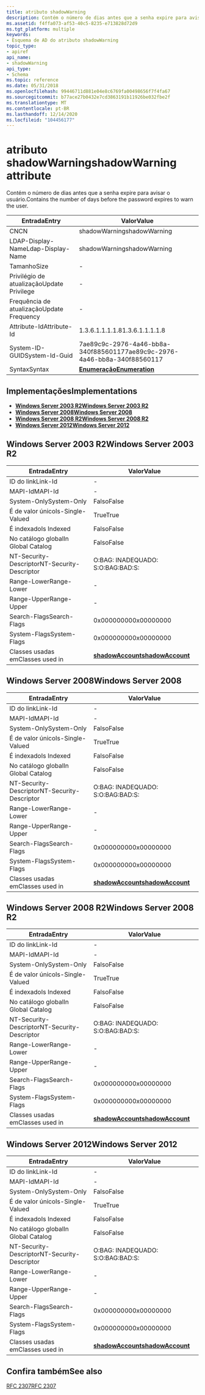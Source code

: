 ```yaml
---
title: atributo shadowWarning
description: Contém o número de dias antes que a senha expire para avisar o usuário.
ms.assetid: f4ffa073-af53-40c5-8235-e713828d72d9
ms.tgt_platform: multiple
keywords:
- Esquema de AD do atributo shadowWarning
topic_type:
- apiref
api_name:
- shadowWarning
api_type:
- Schema
ms.topic: reference
ms.date: 05/31/2018
ms.openlocfilehash: 99446711d881e04e8c6769fa00498656f7f4fa67
ms.sourcegitcommit: b77ace27b0432e7cd3863191b11926be032fbe2f
ms.translationtype: MT
ms.contentlocale: pt-BR
ms.lasthandoff: 12/14/2020
ms.locfileid: "104456177"
---
```

# <a name="shadowwarning-attribute"></a><span data-ttu-id="82527-104">atributo shadowWarning</span><span class="sxs-lookup"><span data-stu-id="82527-104">shadowWarning attribute</span></span>

<span data-ttu-id="82527-105">Contém o número de dias antes que a senha expire para avisar o usuário.</span><span class="sxs-lookup"><span data-stu-id="82527-105">Contains the number of days before the password expires to warn the user.</span></span>



| <span data-ttu-id="82527-106">Entrada</span><span class="sxs-lookup"><span data-stu-id="82527-106">Entry</span></span> | <span data-ttu-id="82527-107">Valor</span><span class="sxs-lookup"><span data-stu-id="82527-107">Value</span></span> |
|-------------------|--------------------------------------|
| <span data-ttu-id="82527-108">CN</span><span class="sxs-lookup"><span data-stu-id="82527-108">CN</span></span>                | <span data-ttu-id="82527-109">shadowWarning</span><span class="sxs-lookup"><span data-stu-id="82527-109">shadowWarning</span></span>                        |
| <span data-ttu-id="82527-110">LDAP-Display-Name</span><span class="sxs-lookup"><span data-stu-id="82527-110">Ldap-Display-Name</span></span> | <span data-ttu-id="82527-111">shadowWarning</span><span class="sxs-lookup"><span data-stu-id="82527-111">shadowWarning</span></span>                        |
| <span data-ttu-id="82527-112">Tamanho</span><span class="sxs-lookup"><span data-stu-id="82527-112">Size</span></span>              | \-                                   |
| <span data-ttu-id="82527-113">Privilégio de atualização</span><span class="sxs-lookup"><span data-stu-id="82527-113">Update Privilege</span></span>  | \-                                   |
| <span data-ttu-id="82527-114">Frequência de atualização</span><span class="sxs-lookup"><span data-stu-id="82527-114">Update Frequency</span></span>  | \-                                   |
| <span data-ttu-id="82527-115">Attribute-Id</span><span class="sxs-lookup"><span data-stu-id="82527-115">Attribute-Id</span></span>      | <span data-ttu-id="82527-116">1.3.6.1.1.1.1.8</span><span class="sxs-lookup"><span data-stu-id="82527-116">1.3.6.1.1.1.1.8</span></span>                      |
| <span data-ttu-id="82527-117">System-ID-GUID</span><span class="sxs-lookup"><span data-stu-id="82527-117">System-Id-Guid</span></span>    | <span data-ttu-id="82527-118">7ae89c9c-2976-4a46-bb8a-340f88560117</span><span class="sxs-lookup"><span data-stu-id="82527-118">7ae89c9c-2976-4a46-bb8a-340f88560117</span></span> |
| <span data-ttu-id="82527-119">Syntax</span><span class="sxs-lookup"><span data-stu-id="82527-119">Syntax</span></span>            | [<span data-ttu-id="82527-120">**Enumeração**</span><span class="sxs-lookup"><span data-stu-id="82527-120">**Enumeration**</span></span>](s-enumeration.md) |



## <a name="implementations"></a><span data-ttu-id="82527-121">Implementações</span><span class="sxs-lookup"><span data-stu-id="82527-121">Implementations</span></span>

-   [<span data-ttu-id="82527-122">**Windows Server 2003 R2**</span><span class="sxs-lookup"><span data-stu-id="82527-122">**Windows Server 2003 R2**</span></span>](#windows-server-2003-r2)
-   [<span data-ttu-id="82527-123">**Windows Server 2008**</span><span class="sxs-lookup"><span data-stu-id="82527-123">**Windows Server 2008**</span></span>](#windows-server-2008)
-   [<span data-ttu-id="82527-124">**Windows Server 2008 R2**</span><span class="sxs-lookup"><span data-stu-id="82527-124">**Windows Server 2008 R2**</span></span>](#windows-server-2008-r2)
-   [<span data-ttu-id="82527-125">**Windows Server 2012**</span><span class="sxs-lookup"><span data-stu-id="82527-125">**Windows Server 2012**</span></span>](#windows-server-2012)

## <a name="windows-server-2003-r2"></a><span data-ttu-id="82527-126">Windows Server 2003 R2</span><span class="sxs-lookup"><span data-stu-id="82527-126">Windows Server 2003 R2</span></span>



| <span data-ttu-id="82527-127">Entrada</span><span class="sxs-lookup"><span data-stu-id="82527-127">Entry</span></span> | <span data-ttu-id="82527-128">Valor</span><span class="sxs-lookup"><span data-stu-id="82527-128">Value</span></span> |
|------------------------|-----------------------------------------------------|
| <span data-ttu-id="82527-129">ID do link</span><span class="sxs-lookup"><span data-stu-id="82527-129">Link-Id</span></span>                | \-                                                  |
| <span data-ttu-id="82527-130">MAPI-Id</span><span class="sxs-lookup"><span data-stu-id="82527-130">MAPI-Id</span></span>                | \-                                                  |
| <span data-ttu-id="82527-131">System-Only</span><span class="sxs-lookup"><span data-stu-id="82527-131">System-Only</span></span>            | <span data-ttu-id="82527-132">Falso</span><span class="sxs-lookup"><span data-stu-id="82527-132">False</span></span>                                               |
| <span data-ttu-id="82527-133">É de valor único</span><span class="sxs-lookup"><span data-stu-id="82527-133">Is-Single-Valued</span></span>       | <span data-ttu-id="82527-134">True</span><span class="sxs-lookup"><span data-stu-id="82527-134">True</span></span>                                                |
| <span data-ttu-id="82527-135">É indexado</span><span class="sxs-lookup"><span data-stu-id="82527-135">Is Indexed</span></span>             | <span data-ttu-id="82527-136">Falso</span><span class="sxs-lookup"><span data-stu-id="82527-136">False</span></span>                                               |
| <span data-ttu-id="82527-137">No catálogo global</span><span class="sxs-lookup"><span data-stu-id="82527-137">In Global Catalog</span></span>      | <span data-ttu-id="82527-138">Falso</span><span class="sxs-lookup"><span data-stu-id="82527-138">False</span></span>                                               |
| <span data-ttu-id="82527-139">NT-Security-Descriptor</span><span class="sxs-lookup"><span data-stu-id="82527-139">NT-Security-Descriptor</span></span> | <span data-ttu-id="82527-140">O:BAG: INADEQUADO: S:</span><span class="sxs-lookup"><span data-stu-id="82527-140">O:BAG:BAD:S:</span></span>                                        |
| <span data-ttu-id="82527-141">Range-Lower</span><span class="sxs-lookup"><span data-stu-id="82527-141">Range-Lower</span></span>            | \-                                                  |
| <span data-ttu-id="82527-142">Range-Upper</span><span class="sxs-lookup"><span data-stu-id="82527-142">Range-Upper</span></span>            | \-                                                  |
| <span data-ttu-id="82527-143">Search-Flags</span><span class="sxs-lookup"><span data-stu-id="82527-143">Search-Flags</span></span>           | <span data-ttu-id="82527-144">0x00000000</span><span class="sxs-lookup"><span data-stu-id="82527-144">0x00000000</span></span>                                          |
| <span data-ttu-id="82527-145">System-Flags</span><span class="sxs-lookup"><span data-stu-id="82527-145">System-Flags</span></span>           | <span data-ttu-id="82527-146">0x00000000</span><span class="sxs-lookup"><span data-stu-id="82527-146">0x00000000</span></span>                                          |
| <span data-ttu-id="82527-147">Classes usadas em</span><span class="sxs-lookup"><span data-stu-id="82527-147">Classes used in</span></span>        | [<span data-ttu-id="82527-148">**shadowAccount**</span><span class="sxs-lookup"><span data-stu-id="82527-148">**shadowAccount**</span></span>](c-shadowaccount.md)<br/> |



## <a name="windows-server-2008"></a><span data-ttu-id="82527-149">Windows Server 2008</span><span class="sxs-lookup"><span data-stu-id="82527-149">Windows Server 2008</span></span>



| <span data-ttu-id="82527-150">Entrada</span><span class="sxs-lookup"><span data-stu-id="82527-150">Entry</span></span> | <span data-ttu-id="82527-151">Valor</span><span class="sxs-lookup"><span data-stu-id="82527-151">Value</span></span> |
|------------------------|-----------------------------------------------------|
| <span data-ttu-id="82527-152">ID do link</span><span class="sxs-lookup"><span data-stu-id="82527-152">Link-Id</span></span>                | \-                                                  |
| <span data-ttu-id="82527-153">MAPI-Id</span><span class="sxs-lookup"><span data-stu-id="82527-153">MAPI-Id</span></span>                | \-                                                  |
| <span data-ttu-id="82527-154">System-Only</span><span class="sxs-lookup"><span data-stu-id="82527-154">System-Only</span></span>            | <span data-ttu-id="82527-155">Falso</span><span class="sxs-lookup"><span data-stu-id="82527-155">False</span></span>                                               |
| <span data-ttu-id="82527-156">É de valor único</span><span class="sxs-lookup"><span data-stu-id="82527-156">Is-Single-Valued</span></span>       | <span data-ttu-id="82527-157">True</span><span class="sxs-lookup"><span data-stu-id="82527-157">True</span></span>                                                |
| <span data-ttu-id="82527-158">É indexado</span><span class="sxs-lookup"><span data-stu-id="82527-158">Is Indexed</span></span>             | <span data-ttu-id="82527-159">Falso</span><span class="sxs-lookup"><span data-stu-id="82527-159">False</span></span>                                               |
| <span data-ttu-id="82527-160">No catálogo global</span><span class="sxs-lookup"><span data-stu-id="82527-160">In Global Catalog</span></span>      | <span data-ttu-id="82527-161">Falso</span><span class="sxs-lookup"><span data-stu-id="82527-161">False</span></span>                                               |
| <span data-ttu-id="82527-162">NT-Security-Descriptor</span><span class="sxs-lookup"><span data-stu-id="82527-162">NT-Security-Descriptor</span></span> | <span data-ttu-id="82527-163">O:BAG: INADEQUADO: S:</span><span class="sxs-lookup"><span data-stu-id="82527-163">O:BAG:BAD:S:</span></span>                                        |
| <span data-ttu-id="82527-164">Range-Lower</span><span class="sxs-lookup"><span data-stu-id="82527-164">Range-Lower</span></span>            | \-                                                  |
| <span data-ttu-id="82527-165">Range-Upper</span><span class="sxs-lookup"><span data-stu-id="82527-165">Range-Upper</span></span>            | \-                                                  |
| <span data-ttu-id="82527-166">Search-Flags</span><span class="sxs-lookup"><span data-stu-id="82527-166">Search-Flags</span></span>           | <span data-ttu-id="82527-167">0x00000000</span><span class="sxs-lookup"><span data-stu-id="82527-167">0x00000000</span></span>                                          |
| <span data-ttu-id="82527-168">System-Flags</span><span class="sxs-lookup"><span data-stu-id="82527-168">System-Flags</span></span>           | <span data-ttu-id="82527-169">0x00000000</span><span class="sxs-lookup"><span data-stu-id="82527-169">0x00000000</span></span>                                          |
| <span data-ttu-id="82527-170">Classes usadas em</span><span class="sxs-lookup"><span data-stu-id="82527-170">Classes used in</span></span>        | [<span data-ttu-id="82527-171">**shadowAccount**</span><span class="sxs-lookup"><span data-stu-id="82527-171">**shadowAccount**</span></span>](c-shadowaccount.md)<br/> |



## <a name="windows-server-2008-r2"></a><span data-ttu-id="82527-172">Windows Server 2008 R2</span><span class="sxs-lookup"><span data-stu-id="82527-172">Windows Server 2008 R2</span></span>



| <span data-ttu-id="82527-173">Entrada</span><span class="sxs-lookup"><span data-stu-id="82527-173">Entry</span></span> | <span data-ttu-id="82527-174">Valor</span><span class="sxs-lookup"><span data-stu-id="82527-174">Value</span></span> |
|------------------------|-----------------------------------------------------|
| <span data-ttu-id="82527-175">ID do link</span><span class="sxs-lookup"><span data-stu-id="82527-175">Link-Id</span></span>                | \-                                                  |
| <span data-ttu-id="82527-176">MAPI-Id</span><span class="sxs-lookup"><span data-stu-id="82527-176">MAPI-Id</span></span>                | \-                                                  |
| <span data-ttu-id="82527-177">System-Only</span><span class="sxs-lookup"><span data-stu-id="82527-177">System-Only</span></span>            | <span data-ttu-id="82527-178">Falso</span><span class="sxs-lookup"><span data-stu-id="82527-178">False</span></span>                                               |
| <span data-ttu-id="82527-179">É de valor único</span><span class="sxs-lookup"><span data-stu-id="82527-179">Is-Single-Valued</span></span>       | <span data-ttu-id="82527-180">True</span><span class="sxs-lookup"><span data-stu-id="82527-180">True</span></span>                                                |
| <span data-ttu-id="82527-181">É indexado</span><span class="sxs-lookup"><span data-stu-id="82527-181">Is Indexed</span></span>             | <span data-ttu-id="82527-182">Falso</span><span class="sxs-lookup"><span data-stu-id="82527-182">False</span></span>                                               |
| <span data-ttu-id="82527-183">No catálogo global</span><span class="sxs-lookup"><span data-stu-id="82527-183">In Global Catalog</span></span>      | <span data-ttu-id="82527-184">Falso</span><span class="sxs-lookup"><span data-stu-id="82527-184">False</span></span>                                               |
| <span data-ttu-id="82527-185">NT-Security-Descriptor</span><span class="sxs-lookup"><span data-stu-id="82527-185">NT-Security-Descriptor</span></span> | <span data-ttu-id="82527-186">O:BAG: INADEQUADO: S:</span><span class="sxs-lookup"><span data-stu-id="82527-186">O:BAG:BAD:S:</span></span>                                        |
| <span data-ttu-id="82527-187">Range-Lower</span><span class="sxs-lookup"><span data-stu-id="82527-187">Range-Lower</span></span>            | \-                                                  |
| <span data-ttu-id="82527-188">Range-Upper</span><span class="sxs-lookup"><span data-stu-id="82527-188">Range-Upper</span></span>            | \-                                                  |
| <span data-ttu-id="82527-189">Search-Flags</span><span class="sxs-lookup"><span data-stu-id="82527-189">Search-Flags</span></span>           | <span data-ttu-id="82527-190">0x00000000</span><span class="sxs-lookup"><span data-stu-id="82527-190">0x00000000</span></span>                                          |
| <span data-ttu-id="82527-191">System-Flags</span><span class="sxs-lookup"><span data-stu-id="82527-191">System-Flags</span></span>           | <span data-ttu-id="82527-192">0x00000000</span><span class="sxs-lookup"><span data-stu-id="82527-192">0x00000000</span></span>                                          |
| <span data-ttu-id="82527-193">Classes usadas em</span><span class="sxs-lookup"><span data-stu-id="82527-193">Classes used in</span></span>        | [<span data-ttu-id="82527-194">**shadowAccount**</span><span class="sxs-lookup"><span data-stu-id="82527-194">**shadowAccount**</span></span>](c-shadowaccount.md)<br/> |



## <a name="windows-server-2012"></a><span data-ttu-id="82527-195">Windows Server 2012</span><span class="sxs-lookup"><span data-stu-id="82527-195">Windows Server 2012</span></span>



| <span data-ttu-id="82527-196">Entrada</span><span class="sxs-lookup"><span data-stu-id="82527-196">Entry</span></span> | <span data-ttu-id="82527-197">Valor</span><span class="sxs-lookup"><span data-stu-id="82527-197">Value</span></span> |
|------------------------|-----------------------------------------------------|
| <span data-ttu-id="82527-198">ID do link</span><span class="sxs-lookup"><span data-stu-id="82527-198">Link-Id</span></span>                | \-                                                  |
| <span data-ttu-id="82527-199">MAPI-Id</span><span class="sxs-lookup"><span data-stu-id="82527-199">MAPI-Id</span></span>                | \-                                                  |
| <span data-ttu-id="82527-200">System-Only</span><span class="sxs-lookup"><span data-stu-id="82527-200">System-Only</span></span>            | <span data-ttu-id="82527-201">Falso</span><span class="sxs-lookup"><span data-stu-id="82527-201">False</span></span>                                               |
| <span data-ttu-id="82527-202">É de valor único</span><span class="sxs-lookup"><span data-stu-id="82527-202">Is-Single-Valued</span></span>       | <span data-ttu-id="82527-203">True</span><span class="sxs-lookup"><span data-stu-id="82527-203">True</span></span>                                                |
| <span data-ttu-id="82527-204">É indexado</span><span class="sxs-lookup"><span data-stu-id="82527-204">Is Indexed</span></span>             | <span data-ttu-id="82527-205">Falso</span><span class="sxs-lookup"><span data-stu-id="82527-205">False</span></span>                                               |
| <span data-ttu-id="82527-206">No catálogo global</span><span class="sxs-lookup"><span data-stu-id="82527-206">In Global Catalog</span></span>      | <span data-ttu-id="82527-207">Falso</span><span class="sxs-lookup"><span data-stu-id="82527-207">False</span></span>                                               |
| <span data-ttu-id="82527-208">NT-Security-Descriptor</span><span class="sxs-lookup"><span data-stu-id="82527-208">NT-Security-Descriptor</span></span> | <span data-ttu-id="82527-209">O:BAG: INADEQUADO: S:</span><span class="sxs-lookup"><span data-stu-id="82527-209">O:BAG:BAD:S:</span></span>                                        |
| <span data-ttu-id="82527-210">Range-Lower</span><span class="sxs-lookup"><span data-stu-id="82527-210">Range-Lower</span></span>            | \-                                                  |
| <span data-ttu-id="82527-211">Range-Upper</span><span class="sxs-lookup"><span data-stu-id="82527-211">Range-Upper</span></span>            | \-                                                  |
| <span data-ttu-id="82527-212">Search-Flags</span><span class="sxs-lookup"><span data-stu-id="82527-212">Search-Flags</span></span>           | <span data-ttu-id="82527-213">0x00000000</span><span class="sxs-lookup"><span data-stu-id="82527-213">0x00000000</span></span>                                          |
| <span data-ttu-id="82527-214">System-Flags</span><span class="sxs-lookup"><span data-stu-id="82527-214">System-Flags</span></span>           | <span data-ttu-id="82527-215">0x00000000</span><span class="sxs-lookup"><span data-stu-id="82527-215">0x00000000</span></span>                                          |
| <span data-ttu-id="82527-216">Classes usadas em</span><span class="sxs-lookup"><span data-stu-id="82527-216">Classes used in</span></span>        | [<span data-ttu-id="82527-217">**shadowAccount**</span><span class="sxs-lookup"><span data-stu-id="82527-217">**shadowAccount**</span></span>](c-shadowaccount.md)<br/> |



## <a name="see-also"></a><span data-ttu-id="82527-218">Confira também</span><span class="sxs-lookup"><span data-stu-id="82527-218">See also</span></span>

<dl> <dt>

[<span data-ttu-id="82527-219">RFC 2307</span><span class="sxs-lookup"><span data-stu-id="82527-219">RFC 2307</span></span>](https://www.ietf.org/rfc/rfc2307.txt)
</dt> </dl>

 

 





